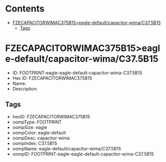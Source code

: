



Contents
========

* [FZECAPACITORWIMAC375B15>eagle-default/capacitor-wima/C37.5B15](#fzecapacitorwimac375b15eagle-defaultcapacitor-wimac375b15)
	* [Tags](#tags)

# FZECAPACITORWIMAC375B15>eagle-default/capacitor-wima/C37.5B15

- ID: FOOTPRINT-eagle-eagle-default-capacitor-wima-C37.5B15
- Hex ID: FZECAPACITORWIMAC375B15
- Name: 
- Description: 

## Tags

- hexID: FZECAPACITORWIMAC375B15
- oompType: FOOTPRINT
- oompSize: eagle
- oompColor: eagle-default
- oompDesc: capacitor-wima
- oompIndex: C37.5B15
- oompName: eagle-default/capacitor-wima/C37.5B15
- oompID: FOOTPRINT-eagle-eagle-default-capacitor-wima-C37.5B15
